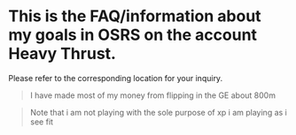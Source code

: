 # This is the FAQ/information about my goals in OSRS on the account Heavy Thrust.

Please refer to the corresponding location for your inquiry.
> I have made most of my money from flipping in the GE about 800m

> Note that i am not playing with the sole purpose of xp i am playing as i see fit
